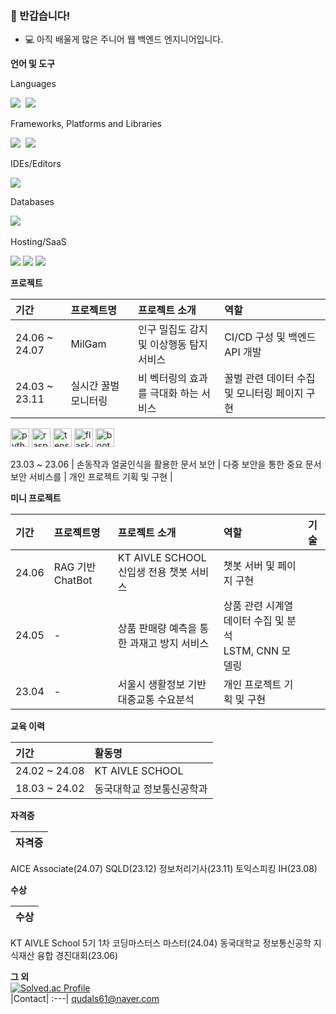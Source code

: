 ### 👋 반갑습니다!

* 💻 아직 배울게 많은 주니어 웹 백엔드 엔지니어입니다.

**언어 및 도구**  

<p align="left"> Languages </p>
<p align="left">
  <img src="https://img.shields.io/badge/Java-007396?style=flat-square&logo=Java&logoColor=white"/></a>&nbsp 
  <img src="https://img.shields.io/badge/Python-3670A0?style=flat-square&logo=Python&logoColor=white"/></a>&nbsp 
</p>

<p align="left"> Frameworks, Platforms and Libraries </p>
<p align="left">
  <img src="https://img.shields.io/badge/SpringBoot-6DB33F?style=flat-square&logo=Spring&logoColor=white"/></a>&nbsp 
  <img src="https://img.shields.io/badge/opencv-%23white.svg?style=for-the-badge&logo=opencv&logoColor=white"/></a>&nbsp
</p>

<p align="left"> IDEs/Editors </p>
<p align="left>
  <img src="https://img.shields.io/badge/IntelliJ IDEA-000000?style=flat-square&logo=intellij-idea&logoColor=white">
  <img src="https://img.shields.io/badge/Visual Studio Code-007ACC?style=flat-square&logo=visual-studio-code&logoColor=white">
</p>

<p align="left"> Databases </p>
<p align="left">
  <img src="https://img.shields.io/badge/Mysql-E6B91E?style=flat-square&logo=MySql&logoColor=white"/></a>&nbsp 
</p>

<p align="left"> Hosting/SaaS </p>
<p align = "left">
  <img src="https://img.shields.io/badge/GitHub Actions-000000?style=for-the-badge&logo=GitHub Actions&logoColor=white">
  <img src="https://img.shields.io/badge/Jenkins-000000?style=for-the-badge&logo=jenkins&logoColor=white">
  <img src="https://img.shields.io/badge/aws-000000?style=flat-square&logo=amazon-aws&logoColor=white"/></a>&nbsp 
</p>

**프로젝트**  

기간|프로젝트명|프로젝트 소개|역할|
:---|:---|:---|:---|
24.06 ~ 24.07 | MilGam | 인구 밀집도 감지 및 이상행동 탐지 서비스 | CI/CD 구성 및 백엔드 API 개발 |
24.03 ~ 23.11 | 실시간 꿀벌 모니터링 | 비 벡터링의 효과를 극대화 하는 서비스 | 꿀벌 관련 데이터 수집 및 모니터링 페이지 구현 |
<div>
  <p>
    <img src="https://cdn.jsdelivr.net/gh/devicons/devicon@latest/icons/python/python-original.svg" alt="python" width="30"/>
    <img src="https://cdn.jsdelivr.net/gh/devicons/devicon@latest/icons/raspberrypi/raspberrypi-original.svg"
    alt="raspberrypi" width="30"/>
    <img src="https://cdn.jsdelivr.net/gh/devicons/devicon@latest/icons/tensorflow/tensorflow-original.svg"
    alt="tensorflow" width="30"/>
    <img src="https://cdn.jsdelivr.net/gh/devicons/devicon@latest/icons/flask/flask-original.svg"
    alt="flask" width="30"/>
    <img src="https://cdn.jsdelivr.net/gh/devicons/devicon@latest/icons/bootstrap/bootstrap-original.svg" alt="bootstrap" width="30"/>
  </p>
</div>
23.03 ~ 23.06 | 손동작과 얼굴인식을 활용한 문서 보안 | 다중 보안을 통한 중요 문서 보안 서비스를  | 개인 프로젝트 기획 및 구현 | 

**미니 프로젝트**

기간|프로젝트명|프로젝트 소개|역할|기술|
:---|:---|:---|:---|:---|
24.06 | RAG 기반 ChatBot | KT AIVLE SCHOOL 신입생 전용 챗봇 서비스 | 챗봇 서버 및 페이지 구현 | |
24.05 | - | 상품 판매량 예측을 통한 과재고 방지 서비스 | 상품 관련 시계열 데이터 수집 및 분석 <br> LSTM, CNN 모델링| |
23.04 | - | 서울시 생활정보 기반 대중교통 수요분석 | 개인 프로젝트 기획 및 구현 | |

**교육 이력**

기간|활동명|
:---|:---|
24.02 ~ 24.08| KT AIVLE SCHOOL
18.03 ~ 24.02| 동국대학교 정보통신공학과 

**자격증**

|자격증|
:---|
AICE Associate(24.07)
SQLD(23.12)
정보처리기사(23.11)
토익스피킹 IH(23.08)

**수상**

|수상|
:---|
KT AIVLE School 5기 1차 코딩마스터스 마스터(24.04)
동국대학교 정보통신공학 지식재산 융합 경진대회(23.06)

**그 외**
<br>
[![Solved.ac Profile](http://mazassumnida.wtf/api/v2/generate_badge?boj=qudalssv)](https://solved.ac/qudalssv/)
<br>
|Contact|
:---|
qudals61@naver.com
